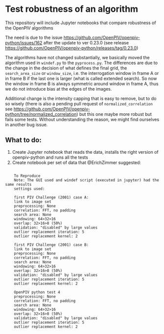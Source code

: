 # Test robustness of an algorithm
This repository will include Jupyter notebooks that compare robustness of the OpenPIV algorithms

The need is due to the issue https://github.com/OpenPIV/openpiv-python/issues/162 after the update to ver 0.23.0 (see release https://github.com/OpenPIV/openpiv-python/releases/tag/0.23.0) 

The algorithms have not changed substantially, we basically moved the algorithm used in `windef.py` to the `pyprocess.py`. The differences are due to 
the change in the decision of what defines the final grid, the `search_area_size` or `window_size`, i.e. the interrogation window in frame A or in frame B 
if the last one is larger (what is called extended search). So now the window in frame B is always symmetric around window in frame A, thus we do not introduce bias at the edges of the images. 

Additional change is the intensity capping that is easy to remove, but to do so wisely (there is also a pending pull request of `normalized_correlation` see https://github.com/OpenPIV/openpiv-python/tree/normalized_correlation) but this one maybe more robust but fails some tests. Without understanding the reason, we might find ourselves in another bug issue. 

## What to do:
1. Create Jupyter notebook that reads the data, installs the right version of openpiv-python and runs all the tests
2. Create notebook per set of data that @ErichZimmer suggested: 
```

    To Reproduce
    Note: The GUI used and windef script (executed in jupyter) had the same results
    settings used:

    first PIV Challenge (2001) case A:
    link to image set
    preprocessing: None
    correlation: FFT, no padding
    search area: None
    windowing: 64>32>16
    overlap: 32>16>8 (50%)
    validation: "disabled" by large values
    outlier replacement iteration: 5
    outlier replacement kernel: 2

    first PIV Challenge (2001) case B:
    link to image set
    preprocessing: None
    correlation: FFT, no padding
    search area: None
    windowing: 64>32>16
    overlap: 32>16>8 (50%)
    validation: "disabled" by large values
    outlier replacement iteration: 5
    outlier replacement kernel: 2

    OpenPIV python test 4
    preprocessing: None
    correlation: FFT, no padding
    search area: None
    windowing: 64>32>16
    overlap: 32>16>8 (50%)
    validation: "disabled" by large values
    outlier replacement iteration: 5
    outlier replacement kernel: 2
```

